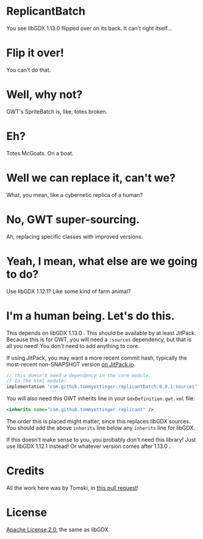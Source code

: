 # ReplicantBatch
You see libGDX 1.13.0 flipped over on its back. It can't right itself...

# Flip it over!
You can't do that.

# Well, why not?
GWT's SpriteBatch is, like, totes broken.

# Eh?
Totes McGoats. On a boat.

# Well we can replace it, can't we?
What, you mean, like a cybernetic replica of a human?

# No, GWT super-sourcing.
Ah, replacing specific classes with improved versions.

# Yeah, I mean, what else are we going to do?
Use libGDX 1.12.1? Like some kind of farm animal?

# I'm a human being. Let's do this.

This depends on libGDX 1.13.0 . This should be available by at least JitPack.
Because this is for GWT, you will need a `:sources` dependency, but that is
all you need! You don't need to add anything to core.

If using JitPack, you may want a more recent commit hash,
typically the most-recent non-SNAPSHOT version
[on JitPack.io](https://jitpack.io/#tommyettinger/ReplicantBatch).

```groovy
// this doesn't need a dependency in the core module.
// In the html module:
implementation 'com.github.tommyettinger:replicantbatch:0.0.1:sources'
```

You will also need this GWT inherits line in your `GdxDefinition.gwt.xml` file:

```xml
<inherits name="com.github.tommyettinger.replicant" />
```

The order this is placed might matter, since this replaces libGDX sources. You should
add the above `inherits` line below any `inherits` line for libGDX.

If this doesn't make sense to you, you probably don't need this library!
Just use libGDX 1.12.1 instead! Or whatever version comes after 1.13.0 .

# Credits

All the work here was by Tomski, in [this pull request](https://github.com/libgdx/libgdx/pull/7486)!

# License

[Apache License 2.0](LICENSE), the same as libGDX.
